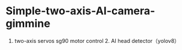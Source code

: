 # Simple-two-axis-AI-camera-gimmine
1. two-axis servos sg90 motor control 2. AI head detector（yolov8）
